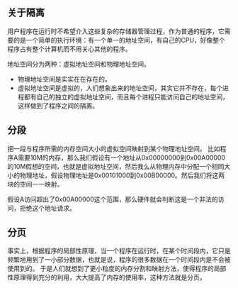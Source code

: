 ## 关于隔离
用户程序在运行时不希望介入这些复杂的存储器管理过程，作为普通的程序，它需要的是一个简单的执行环境：有一个单一的地址空间，有自己的CPU，好像整个程序占有整个计算机而不用关心其他的程序。

地址空间分为两种：虚拟地址空间和物理地址空间。
- 物理地址空间是实实在在存在的。
- 虚拟地址空间是虚拟的，人们想象出来的地址空间，其实它并不存在，每个进程都有自己的独立的虚拟地址空间，而且每个进程只能访问自己的地址空间，这样做到了程序之间的隔离。

## 分段
把一段与程序所需的内存空间大小的虚拟空间映射到某个物理地址空间。
比如程序A需要10M的内存，那么我们假设有一个地址从0x00000000到0x00A00000的10M假想的空间，也就是虚拟地址空间，然后我么从物理内存中分配一个相同大小的物理地址，假设物理地址是0x00101000到0x00B00000。然后我们将这两块的空间一一映射。

假设A访问超出了0x00A00000这个范围，那么硬件就会判断这是一个非法的访问，拒绝这个地址请求。
## 分页
事实上，根据程序的局部性原理，当一个程序在运行时，在某个时间段内，它只是频繁地用到了一小部分数据，也就是说，程序的很多数据在一个时间段内是不会被使用到的。
于是人们就想到了更小粒度的内存分割和映射方法，使得程序的局部性原理得到充分的利用，大大提高了内存的使用率，这种方法就是分页。
